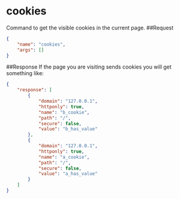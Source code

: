 cookies
=========
Command to get the visible cookies in the current page.
##Request
```json
{
    "name": "cookies",
    "args": []
}
```
##Response
If the page you are visiting sends cookies you will get something like:
```json
{
    "response": [
        {
            "domain": "127.0.0.1",
            "httponly": true,
            "name": "b_cookie",
            "path": "/",
            "secure": false,
            "value": "b_has_value"
        },
        {
            "domain": "127.0.0.1",
            "httponly": true,
            "name": "a_cookie",
            "path": "/",
            "secure": false,
            "value": "a_has_value"
        }
    ]
}
```
